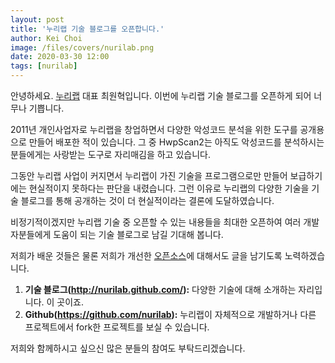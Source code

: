 ```yaml
---
layout: post
title: '누리랩 기술 블로그를 오픈합니다.'
author: Kei Choi
image: /files/covers/nurilab.png
date: 2020-03-30 12:00
tags: [nurilab]
---
```


안녕하세요. [누리랩] 대표 최원혁입니다. 이번에 누리랩 기술 블로그를 오픈하게 되어 너무나 기쁩니다.

2011년 개인사업자로 누리랩을 창업하면서 다양한 악성코드 분석을 위한 도구를 공개용으로 만들어 배포한 적이 있습니다. 그 중 HwpScan2는 아직도 악성코드를 분석하시는 분들에게는 사랑받는 도구로 자리매김을 하고 있습니다.

그동안 누리랩 사업이 커지면서 누리랩이 가진 기술을 프로그램으로만 만들어 보급하기에는 현실적이지 못하다는 판단을 내렸습니다. 그런 이유로 누리랩의 다양한 기술을 기술 블로그를 통해 공개하는 것이 더 현실적이라는 결론에 도달하였습니다.

비정기적이겠지만 누리랩 기술 중 오픈할 수 있는 내용들을 최대한 오픈하여 여러 개발자분들에게 도움이 되는 기술 블로그로 남길 기대해 봅니다.

저희가 배운 것들은 물론 저희가 개선한 [오픈소스]에 대해서도 글을 남기도록 노력하겠습니다.

 1. **기술 블로그(<http://nurilab.github.com/>):** 다양한 기술에 대해 소개하는 자리입니다. 이 곳이죠.
 2. **Github(<https://github.com/nurilab>):** 누리랩이 자체적으로 개발하거나 다른 프로젝트에서 fork한 프로젝트를 보실 수 있습니다.

저희와 함께하시고 싶으신 많은 분들의 참여도 부탁드리겠습니다.

  [누리랩]: http://www.nurilab.com/
  [오픈소스]: http://ko.wikipedia.org/wiki/%EC%98%A4%ED%94%88_%EC%86%8C%EC%8A%A4
